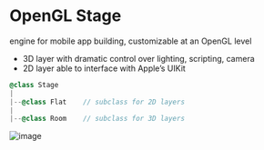 # OpenGL Stage

engine for mobile app building, customizable at an OpenGL level

* 3D layer with dramatic control over lighting, scripting, camera
* 2D layer able to interface with Apple’s UIKit

``` objective-c
@class Stage
|
|--@class Flat    // subclass for 2D layers
|
|--@class Room    // subclass for 3D layers
```

![image](https://raw.github.com/robbykraft/StagingArea/master/globe-theatre.jpg)